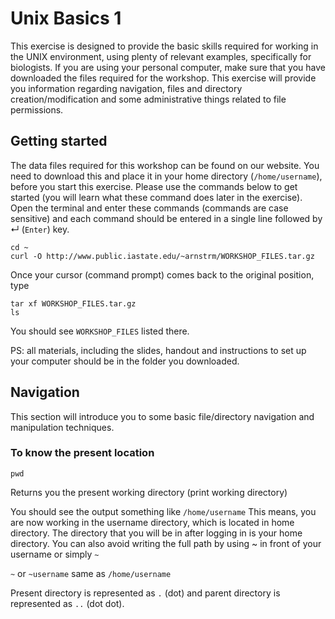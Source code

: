 # Unix Basics 1
This exercise is designed to provide the basic skills required for working in the UNIX environment, using plenty of relevant examples, specifically for biologists.  If you are using your personal computer, make sure that you have downloaded the files required for the workshop. This exercise will provide you information regarding navigation, files and directory creation/modification and some administrative things related to file permissions.

## Getting started

The data files required for this workshop can be found on our website. You need to download this and place it in your home directory (`/home/username`), before you start this exercise. Please use the commands below to get started (you will learn what these command does later in the exercise). Open the terminal and enter these commands (commands are case sensitive) and each command should be entered in a single line followed by &#8629; (`Enter`) key.
```
cd ~
curl -O http://www.public.iastate.edu/~arnstrm/WORKSHOP_FILES.tar.gz
```
Once your cursor (command prompt) comes back to the original position, type
```
tar xf WORKSHOP_FILES.tar.gz
ls
```
You should see `WORKSHOP_FILES` listed there.

PS: all materials, including the slides, handout and instructions to set up your computer should be in the folder you downloaded.

## Navigation
This section will introduce you to some basic file/directory navigation and manipulation techniques.

### To know the present location
```
pwd
```
Returns you the present working directory (print working directory)

You should see the output something like `/home/username` This means, you are now working in the username directory, which is located in home directory. The directory that you will be in after logging in is your home directory. You can also avoid writing the full path by using ~ in front of your username or simply `~`

`~` or `~username` 	same as	`/home/username`

Present directory is represented as `.` (dot) and parent directory is represented as `..` (dot dot).
